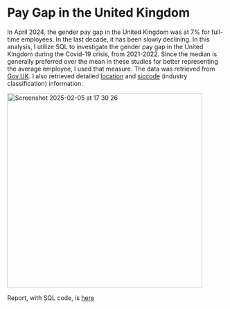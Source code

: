 # Pay Gap in the United Kingdom
In April 2024, the gender pay gap in the United Kingdom was at 7% for full-time employees. In the last decade, it has been slowly declining. In this analysis, I utilize SQL to investigate the gender pay gap in the United Kingdom during the Covid-19 crisis, from 2021-2022. Since the median is generally preferred over the mean in these studies for better representing the average employee, I used that measure. The data was retrieved from [Gov.UK](https://gender-pay-gap.service.gov.uk/). I also retrieved detailed [location](https://github.com/radiac/UK-Postcodes/blob/master/postcodes.csv) and [siccode](https://resources.companieshouse.gov.uk/sic/) (industry classification) information.

<img width="450" alt="Screenshot 2025-02-05 at 17 30 26" src="https://github.com/user-attachments/assets/a3df524a-8494-4930-95c0-abbf1e15969c" />

Report, with SQL code, is [here](https://github.com/leahbenque/UK-Pay-Gap/blob/main/PayGapAnalysis.pdf)
